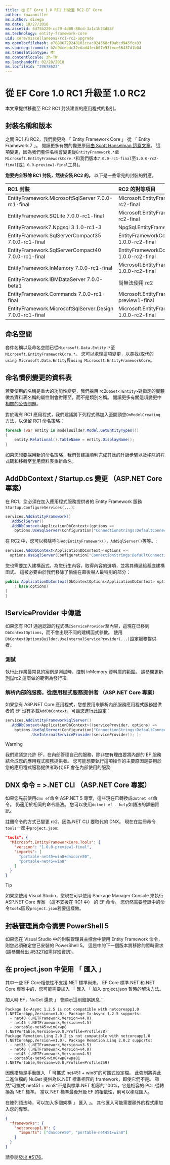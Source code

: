 ```yaml
---
title: 從 EF Core 1.0 RC1 升級至 RC2-EF Core
author: rowanmiller
ms.author: divega
ms.date: 10/27/2016
ms.assetid: 6d75b229-cc79-4d08-88cd-3a1c1b24d88f
ms.technology: entity-framework-core
uid: core/miscellaneous/rc1-rc2-upgrade
ms.openlocfilehash: e76886729248101ccac024568cf9abcd945fca33
ms.sourcegitcommit: b2d94cebdc32edad4fecb07e53fece66437d1b04
ms.translationtype: MT
ms.contentlocale: zh-TW
ms.lasthandoff: 02/28/2018
ms.locfileid: "29678623"
---
```

# <a name="upgrading-from-ef-core-10-rc1-to-10-rc2"></a>從 EF Core 1.0 RC1 升級至 1.0 RC2

本文章提供移動至 RC2 RC1 封裝建置的應用程式的指引。

## <a name="package-names-and-versions"></a>封裝名稱和版本

之間 RC1 和 RC2，我們變更為 「 Entity Framework Core 」 從 「 Entity Framework 7 」。 閱讀更多有關的變更原因[由 Scott Hanselman 這篇文章](http://www.hanselman.com/blog/ASPNET5IsDeadIntroducingASPNETCore10AndNETCore10.aspx)。 這項變更，因為我們套件名稱會變更從`EntityFramework.*`至`Microsoft.EntityFrameworkCore.*`和我們版本`7.0.0-rc1-final`至`1.0.0-rc2-final`(或`1.0.0-preview1-final`工具)。

**您要完全移除 RC1 封裝，然後安裝 RC2 的。** 以下是一些常見的封裝的對應。

| RC1 封裝                                               | RC2 的對等項目                                                       |
|:----------------------------------------------------------|:---------------------------------------------------------------------|
| EntityFramework.MicrosoftSqlServer        7.0.0-rc1-final | Microsoft.EntityFrameworkCore.SqlServer         1.0.0-rc2-final      |
| EntityFramework.SQLite                    7.0.0-rc1-final | Microsoft.EntityFrameworkCore.Sqlite            1.0.0-rc2-final      |
| EntityFramework7.Npgsql                   3.1.0-rc1-3     | NpgSql.EntityFrameworkCore.Postgres             <to be advised>      |
| EntityFramework.SqlServerCompact35        7.0.0-rc1-final | EntityFrameworkCore.SqlServerCompact35          1.0.0-rc2-final      |
| EntityFramework.SqlServerCompact40        7.0.0-rc1-final | EntityFrameworkCore.SqlServerCompact40          1.0.0-rc2-final      |
| EntityFramework.InMemory                  7.0.0-rc1-final | Microsoft.EntityFrameworkCore.InMemory          1.0.0-rc2-final      |
| EntityFramework.IBMDataServer             7.0.0-beta1     | 尚無法使用 rc2                                            |
| EntityFramework.Commands                  7.0.0-rc1-final | Microsoft.EntityFrameworkCore.Tools             1.0.0-preview1-final |
| EntityFramework.MicrosoftSqlServer.Design 7.0.0-rc1-final | Microsoft.EntityFrameworkCore.SqlServer.Design  1.0.0-rc2-final      |

## <a name="namespaces"></a>命名空間

套件名稱以及命名空間已從`Microsoft.Data.Entity.*`至`Microsoft.EntityFrameworkCore.*`。 您可以處理這項變更，以尋找/取代的`using Microsoft.Data.Entity`與`using Microsoft.EntityFrameworkCore`。

## <a name="table-naming-convention-changes"></a>命名慣例變更的資料表

若要使用的名稱是重大的功能性變更，我們採用 rc2`DbSet<TEntity>`對指定的實體做為資料表名稱的屬性則會對應至，而不是類別名稱。 閱讀更多有關這項變更中[相關的公告問題](https://github.com/aspnet/Announcements/issues/167)。

對於現有 RC1 應用程式，我們建議將下列程式碼加入至開頭您`OnModelCreating`方法，以保留 RC1 命名策略：

``` csharp
foreach (var entity in modelBuilder.Model.GetEntityTypes())
{
    entity.Relational().TableName = entity.DisplayName();
}
```

如果您想要採用新的命名策略，我們會建議順利完成其餘的升級步驟以及移除的程式碼和移轉至套用資料表重新命名。

## <a name="adddbcontext--startupcs-changes-aspnet-core-projects-only"></a>AddDbContext / Startup.cs 變更 （ASP.NET Core 專案）

在 RC1，您必須在加入應用程式服務提供者的 Entity Framework 服務`Startup.ConfigureServices(...)`:

``` csharp
services.AddEntityFramework()
  .AddSqlServer()
  .AddDbContext<ApplicationDbContext>(options =>
    options.UseSqlServer(Configuration["ConnectionStrings:DefaultConnection"]));
```

在 RC2 中，您可以移除呼叫`AddEntityFramework()`，`AddSqlServer()`等等。:

``` csharp
services.AddDbContext<ApplicationDbContext>(options =>
  options.UseSqlServer(Configuration["ConnectionStrings:DefaultConnection"]));
```

您也需要加入建構函式，為您衍生內容，取得內容的選項，並將其傳遞給基底建構函式。 這被必要由於我們移除了偷偷在幕後嚇人最特別的部分：

``` csharp
public ApplicationDbContext(DbContextOptions<ApplicationDbContext> options)
    : base(options)
{
}
```

## <a name="passing-in-an-iserviceprovider"></a>IServiceProvider 中傳遞

如果您有 RC1 通過認證的程式碼`IServiceProvider`至內容，這現在已移到`DbContextOptions`，而不會出現不同的建構函式參數。 使用`DbContextOptionsBuilder.UseInternalServiceProvider(...)`設定服務提供者。

### <a name="testing"></a>測試

執行此作業最常見的案例是測試時，控制 InMemory 資料庫的範圍。 請參閱更新[測試](testing/index.md)rc2 這麼做的範例為發行項。

### <a name="resolving-internal-services-from-application-service-provider-aspnet-core-projects-only"></a>解析內部的服務，從應用程式服務提供者 （ASP.NET Core 專案）

如果您有 ASP.NET Core 應用程式，您想要用來解析內部服務應用程式服務提供者的 EF 沒有多載`AddDbContext`，可讓您進行此設定：

``` csharp
services.AddEntityFrameworkSqlServer()
  .AddDbContext<ApplicationDbContext>((serviceProvider, options) =>
    options.UseSqlServer(Configuration["ConnectionStrings:DefaultConnection"])
           .UseInternalServiceProvider(serviceProvider)); );
```

> [!WARNING]  
> 我們建議您允許 EF，在內部管理自己的服務，除非您有理由要將內部的 EF 服務結合成您的應用程式服務提供者。 您可能想要執行這項操作的主要原因是要用於您的應用程式服務提供者取代 EF 會在內部使用的服務

## <a name="dnx-commands--net-cli-aspnet-core-projects-only"></a>DNX 命令 = >.NET CLI （ASP.NET Core 專案）

如果您先前使用`dnx ef`命令 ASP.NET 5 專案，這些現在已轉換成`dotnet ef`命令。 仍適用於相同的命令語法。 您可以使用`dotnet ef --help`如語法的詳細資訊。

註冊命令的方式已變更 rc2，因為.NET CLI 要取代的 DNX。 現在在註冊命令`tools`一節中`project.json`:

``` json
"tools": {
  "Microsoft.EntityFrameworkCore.Tools": {
    "version": "1.0.0-preview1-final",
    "imports": [
      "portable-net45+win8+dnxcore50",
      "portable-net45+win8"
    ]
  }
}
```

> [!TIP]  
> 如果您使用 Visual Studio，您現在可以使用 Package Manager Console 來執行 ASP.NET Core 專案 （這不支援在 RC1 中） 的 EF 命令。 您仍然需要登錄中的命令`tools`區段`project.json`若要這樣做。

## <a name="package-manager-commands-require-powershell-5"></a>封裝管理員命令需要 PowerShell 5

如果您在 Visual Studio 中的封裝管理員主控台中使用 Entity Framework 命令，則您必須確定您已安裝的 PowerShell 5。 這是中的下一個版本將移除的暫時需求 (請參閱[發出 #5327](https://github.com/aspnet/EntityFramework/issues/5327)如需詳細資訊)。

## <a name="using-imports-in-projectjson"></a>在 project.json 中使用 「 匯入 」

其中一些 EF Core相依性不支援.NET 標準尚未。 EF Core 標準.NET 和.NET Core 專案中的，您可能需要加入 「 匯入 「 加入 project.json 暫時的解決方法。

加入時 EF，NuGet 還原 」 會顯示這則錯誤訊息：

``` Console
Package Ix-Async 1.2.5 is not compatible with netcoreapp1.0 (.NETCoreApp,Version=v1.0). Package Ix-Async 1.2.5 supports:
  - net40 (.NETFramework,Version=v4.0)
  - net45 (.NETFramework,Version=v4.5)
  - portable-net45+win8+wp8 (.NETPortable,Version=v0.0,Profile=Profile78)
Package Remotion.Linq 2.0.2 is not compatible with netcoreapp1.0 (.NETCoreApp,Version=v1.0). Package Remotion.Linq 2.0.2 supports:
  - net35 (.NETFramework,Version=v3.5)
  - net40 (.NETFramework,Version=v4.0)
  - net45 (.NETFramework,Version=v4.5)
  - portable-net45+win8+wp8+wpa81 (.NETPortable,Version=v0.0,Profile=Profile259)
```

因應措施是手動匯入 「 可攜式 net451 + win8"的可攜式設定檔。 此強制將與此二進位檔的 NuGet 提供為以.NET 標準相容的 framework，即使它們不是。 雖然"可攜式 net451 + win8"不是與標準.NET 相容的 100%，它是相容的 PCL 從轉換為.NET 標準。 當以.NET 標準最後升級 EF 的相依性，則可以移除匯入。

在陣列語法時，可以加入多個架構 」 匯入 」。 其他匯入可能需要額外的程式庫加入您的專案。

``` json
{
  "frameworks": {
    "netcoreapp1.0": {
      "imports": ["dnxcore50", "portable-net451+win8"]
    }
  }
}
```

請參閱[發出 #5176](https://github.com/aspnet/EntityFramework/issues/5176)。
